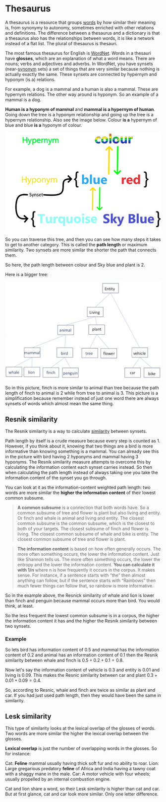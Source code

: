 # Thesaurus

A thesaurus is a resource that groups [words](Words.md) by how similar their meaning is, from synonymy to autonomy, sometimes enriched with other relations and definitions. The difference between a thesaurus and a dictionary is that a thesaurus also has the relationships between words, it is like a network instead of a flat list. The plural of thesaurus is thesauri.

The most famous thesaurus for English is [WordNet](https://wordnet.princeton.edu). Words in a thesauri have **glosses**, which are an explanation of what a word means. There are nouns; verbs and adjectives and adverbs. In WordNet, you have synsets (near-[synonym](../Languages/Synonyms.md) sets) a set of things that are very similar because nothing is actually exactly the same. These synsets are connected by hypernym and hyponym (is a) relations. 

For example, a dog is a mammal and a human is also a mammal.   These are hypernym relations. The other way around is hyponym. So an example of a mammal is a dog.

**Human is a hyponym of mammal** and **mammal is a hypernym of human**.  Going down the tree is a hyponym relationship and going up the tree is a hypernym relationship. Also see the image below. Colour **is a** hypernym of blue and blue **is a** hyponym of colour. 

![Hyper and hyper - nym relationships. Blue is a hyponym of colour and color is a hypernym of blue](../images/hypo_hyper_nym.png)

So you can traverse this tree, and then you can see how many steps it takes to get to another category. This is called the **path length** or maximum similarity. Two synsets are more similar the shorter the path that connects them.

So here, the path length between colour and Sky blue and plant is 2. 

Here is a bigger tree: 

![Bigger Thesaurus tree](../images/Pasted%20image%2020220213185844.webp) 

So in this picture, finch is more similar to animal than tree because the path length of finch to animal is 2 while from tree to animal is 3. This picture is a simplification because remember instead of just one word there are always synsets of words which almost mean the same thing. 

## Resnik similarity
The Resnik similarity is a way to calculate [similarity](../Semantic-Similarity/Similarity.md) between synsets.

Path length by itself is a crude measure because every step is counted as 1. However, if you think about it, knowing that two things are a bird is more informative than knowing something is a mammal. You can already see this in the picture with bird having 2 hyponyms and mammal having 3 hyponyms. The Resnik similarity measure attempts to overcome this by calculating the information content each synset carries instead. So then when calculating the path length instead of always taking one you take the information content of the synset you go through.  

You can look at it as the information-content weighted path length: two words are more similar the **higher the information content** of their lowest common subsume. 

> **A common subsume** is a connection that both words have. So a common subsume of tree and flower is plant but also living and entity. Or finch and whale is animal and living and entity. The closest common subsume is the common subsume, which is the closest to both of your targets. The closest subsume of finch and flower is living. The closest common subsume of whale and bike is entity. The closest common subsume of tree and flower is plant.

> **The information content** is based on how often generally occurs. The more often something occurs, the lower the information content. Just like Shannon tells us. The more often something occurs, the lower the entropy and the lower the information content. **You can calculate it with 1/n** where n is how frequently it occurs in the corpus. 
> It makes sense. For instance, if a sentence starts with “the” then almost anything can follow, but if the sentence starts with “Rainbows” then much fewer things can follow that, so rainbow is more informative.

So in the example above, the Resnick similarity of whale and lion is lower than finch and penguin because mammal occurs more than bird. You would think, at least. 

So the less frequent the lowest common subsume is in a corpus, the higher the information content it has and the higher the Resnik similarity between two synsets.

### Example
So lets bird has information content of 0.5 and mammal has the information content of 0.2 and animal has an information content of 0.1 then the Resnik similarity between whale and finch is $0.5 + 0.2 + 0.1 = 0.8$. 

Now let's say the information content of vehicle is 0.3 and entity is 0.01 and living is 0.09. This makes the Resnic similarity between car and plant $0.3 + 0.01 + 0.09 = 0.4$. 

So, according to Resnic, whale and finch are twice as similar as plant and car. If you had just used path length, then they would have been the same in similarity. 

## Lesk similarity
This type of similarity looks at the lexical overlap of the glosses of words. Two words are more similar the higher the lexical overlap between the glosses.

**Lexical overlap** is just the number of overlapping words in the glosses. So for instance: 

Cat: **Feline** mammal usually having thick soft fur and no ability to roar. 
Lion: Large gregarious predatory **feline** of Africa and India having a tawny coat with a shaggy mane in the male. 
Car: A motor vehicle with four wheels; usually propelled by an internal combustion engine. 

Cat and lion share a word, so their Lesk similarity is higher than cat and car. But at first glance, cat and car look more similar. Only one letter difference. 